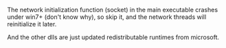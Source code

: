 The network initialization function (socket) in the main executable crashes under win7+ (don't know why), so skip it, and the network threads will reinitialize it later.

And the other dlls are just updated redistributable runtimes from microsoft.


